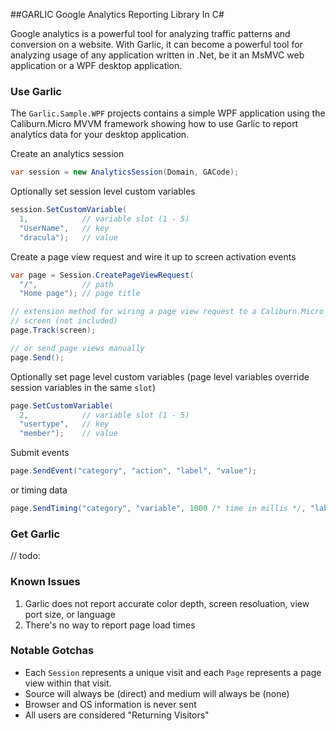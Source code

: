 ##GARLIC
Google Analytics Reporting Library In C#

Google analytics is a powerful tool for analyzing traffic patterns and conversion on a website. 
With Garlic, it can become a powerful tool for analyzing usage of any application written in
.Net, be it an MsMVC web application or a WPF desktop application.

### Use Garlic

The `Garlic.Sample.WPF` projects contains a simple WPF application using the Caliburn.Micro MVVM
framework showing how to use Garlic to report analytics data for your desktop application.

Create an analytics session

```csharp
var session = new AnalyticsSession(Domain, GACode);
```

Optionally set session level custom variables

```csharp
session.SetCustomVariable(
  1,            // variable slot (1 - 5)
  "UserName",   // key
  "dracula");   // value
```

Create a page view request and wire it up to screen activation events

```csharp
var page = Session.CreatePageViewRequest(
  "/",          // path
  "Home page"); // page title

// extension method for wiring a page view request to a Caliburn.Micro 
// screen (not included)
page.Track(screen); 

// or send page views manually
page.Send();
```

Optionally set page level custom variables (page level variables override session variables in the same `slot`)

```csharp
page.SetCustomVariable(
  2,            // variable slot (1 - 5) 
  "usertype",   // key
  "member");    // value
```

Submit events

```csharp
page.SendEvent("category", "action", "label", "value");
```

or timing data

```csharp
page.SendTiming("category", "variable", 1000 /* time in millis */, "label");
```

### Get Garlic

// todo:

### Known Issues

1. Garlic does not report accurate color depth, screen resoluation, view port size, or language
2. There's no way to report page load times

### Notable Gotchas

* Each `Session` represents a unique visit and each `Page` represents a page view within that visit.
* Source will always be (direct) and medium will always be (none)
* Browser and OS information is never sent
* All users are considered "Returning Visitors"